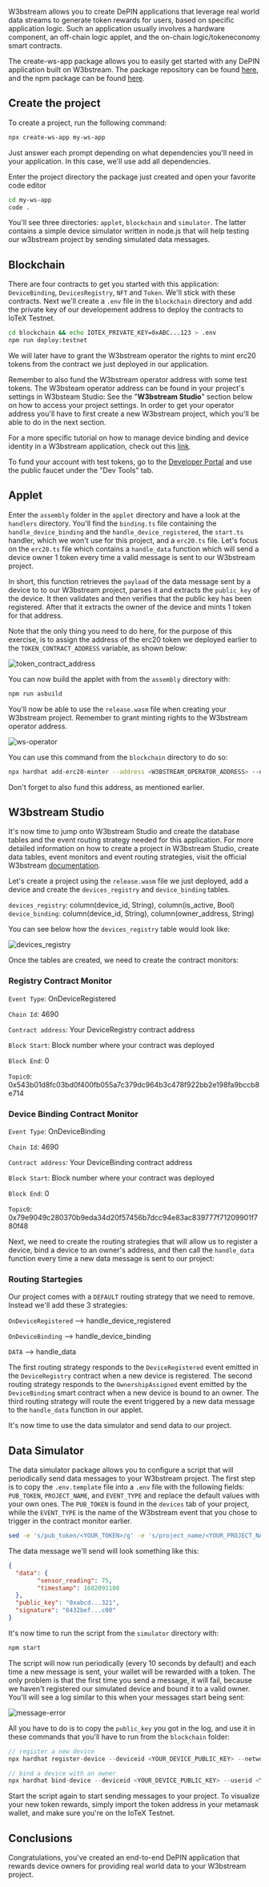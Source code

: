 W3bstream allows you to create DePIN applications that leverage real world data streams to generate token rewards for users, based on specific application logic. Such an application usually involves a hardware component, an off-chain logic applet, and the on-chain logic/tokeneconomy smart contracts. 

The create-ws-app package allows you to easily get started with any DePIN application built on W3bstream. The package repository can be found [here](https://github.com/machinefi/create-ws-app), and the npm package can be found [here](https://www.npmjs.com/package/create-ws-app).

## Create the project

To create a project, run the following command: 

```bash
npx create-ws-app my-ws-app
```

Just answer each prompt depending on what dependencies you'll need in your application. In this case, we'll use add all dependencies. 

Enter the project directory the package just created and open your favorite code editor

```bash
cd my-ws-app
code .
```

You'll see three directories: `applet`, `blockchain` and `simulator`. The latter contains a simple device simulator written in node.js that will help testing our w3bstream project by sending simulated data messages. 

## Blockchain

There are four contracts to get you started with this application: `DeviceBinding`, `DevicesRegistry`, `NFT` and `Token`. We'll stick with these contracts. Next we'll create a `.env` file in the `blockchain` directory and add the private key of our developement address to deploy the contracts to IoTeX Testnet. 

```bash
cd blockchain && echo IOTEX_PRIVATE_KEY=0xABC...123 > .env 
npm run deploy:testnet
```

We will later have to grant the W3bstream operator the rights to mint erc20 tokens from the contract we just deployed in our application. 

Remember to also fund the W3bstream operator address with some test tokens. The W3bsteam operator address can be found in your project's settings in W3bsteam Studio: See the "**W3bstream Studio**" section below on how to access your project settings. In order to get your operator address you'll have to first create a new W3bstream project, which you'll be able to do in the next section. 

For a more specific tutorial on how to manage device binding and device identity in a W3bstream application, check out this [link](https://developers.iotex.io/posts/manage-device-identity-and-binding-with-w3bstream). 

To fund your account with test tokens, go to the [Developer Portal](https://developers.iotex.io/) and use the public faucet under the "Dev Tools" tab. 

## Applet

Enter the `assembly` folder in the `applet` directory and have a look at the `handlers` directory. You'll find the `binding.ts` file containing the `handle_device_binding` and the `handle_device_registered`, the `start.ts` handler, which we won't use for this project, and a `erc20.ts` file. Let's focus on the `erc20.ts` file which contains a `handle_data` function which will send a device owner 1 token every time a valid message is sent to our W3bstream project. 

In short, this function retrieves the `payload` of the data message sent by a device to to our W3bstream project, parses it and extracts the `public_key` of the device. It then validates and then verifies that the public key has been registered. After that it extracts the owner of the device and mints 1 token for that address. 

Note that the only thing you need to do here, for the purpose of this exercise, is to assign the address of the erc20 token we deployed earlier to the `TOKEN_CONTRACT_ADDRESS` variable, as shown below: 

![token_contract_address](https://github.com/iotexproject/dev-portal-content/assets/77351244/cd48e8d3-d6b1-4551-a8a7-917098392a05)


You can now build the applet with from the `assembly` directory with: 

```bash
npm run asbuild
```

You'll now be able to use the `release.wasm` file when creating your W3bstream project. Remember to grant minting rights to the W3bstream operator address. 

![ws-operator](https://github.com/iotexproject/dev-portal-content/assets/77351244/5f8c1b07-45d6-4f06-92e2-fbea4a517e13)


You can use this command from the `blockchain` directory to do so: 

```bash
npx hardhat add-erc20-minter --address <W3BSTREAM_OPERATOR_ADDRESS> --network testnet
```

Don't forget to also fund this address, as mentioned earlier. 

## W3bstream Studio

It's now time to jump onto W3bstream Studio and create the database tables and the event routing strategy needed for this application. For more detailed information on how to create a project in W3bstream Studio, create data tables, event monitors and event routing strategies, visit the official W3bstream [documentation](https://docs.w3bstream.com/get-started/w3bstream-studio).

Let's create a project using the `release.wasm` file we just deployed, add a device and create the `devices_registry` and `device_binding` tables. 

`devices_registry`: column(device_id, String), column(is_active, Bool)
`device_binding`: column(device_id, String), column(owner_address, String)

You can see below how the `devices_registry` table would look like: 

![devices_registry](https://github.com/iotexproject/dev-portal-content/assets/77351244/19152f34-bb12-46d3-bb82-c7c59c6d0efc)


Once the tables are created, we need to create the contract monitors: 

### Registry Contract Monitor

`Event Type`: OnDeviceRegistered

`Chain Id`: 4690

`Contract address`: Your DeviceRegistry contract address

`Block Start`: Block number where your contract was deployed

`Block End`: 0

`Topic0`: 0x543b01d8fc03bd0f400fb055a7c379dc964b3c478f922bb2e198fa9bccb8e714


### Device Binding Contract Monitor

`Event Type`: OnDeviceBinding

`Chain Id`: 4690

`Contract address`: Your DeviceBinding contract address

`Block Start`: Block number where your contract was deployed

`Block End`: 0

`Topic0`: 0x79e9049c280370b9eda34d20f57456b7dcc94e83ac839777f71209901f780f48

Next, we need to create the routing strategies that will allow us to register a device, bind a device to an owner's address, and then call the `handle_data` function every time a new data message is sent to our project: 

### Routing Startegies

Our project comes with a `DEFAULT` routing strategy that we need to remove. Instead we'll add these 3 strategies: 

`OnDeviceRegistered` --> handle_device_registered

`OnDeviceBinding` --> handle_device_binding

`DATA` --> handle_data

The first routing strategy responds to the `DeviceRegistered` event emitted in the `DeviceRegistry` contract when a new device is registered. The second routing strategy responds to the `OwnershipAssigned` event emitted by the `DeviceBinding` smart contract when a new device is bound to an owner. The third routing strategy will route the event triggered by a new data message to the `handle_data` function in our applet. 

It's now time to use the data simulator and send data to our project. 

## Data Simulator

The data simulator package allows you to configure a script that will periodically send data messages to your W3bstream project. The first step is to copy the `.env.template` file into a `.env` file with the following fields: `PUB_TOKEN`, `PROJECT_NAME`, and `EVENT_TYPE` and replace the default values with your own ones. The `PUB_TOKEN` is found in the  `devices` tab of your project, while the `EVENT_TYPE` is the name of the W3bstream event that you chose to trigger in the contract monitor earlier. 

```bash
sed -e 's/pub_token/<YOUR_TOKEN>/g' -e 's/project_name/<YOUR_PROJECT_NAME>/g' -e 's/event_type/<W3BSTREAM_EVENT_NAME>/g' .env.template > .env
```

The data message we'll send will look something like this: 

```JSON
{    
  "data": {        
        "sensor_reading": 75,       
        "timestamp": 1682091108    
  },    
  "public_key": "0xabcd...321",    
  "signature": "0432bef...c00"
}
```

It's now time to run the script from the `simulator` directory with: 

```bash
npm start
```

The script will now run periodically (every 10 seconds by default) and each time a new message is sent, your wallet will be rewarded with a token. The only problem is that the first time you send a message, it will fail, because we haven't registered our simulated device and bound it to a valid owner. You'll will see a log similar to this when your messages start being sent: 
  
![message-error](https://github.com/iotexproject/dev-portal-content/assets/77351244/bc6eae34-50f0-415a-8679-1f8f1366a09d)

All you have to do is to copy the `public_key` you got in the log, and use it in these commands that you'll have to run from the `blockchain` folder: 
  
```typescript
// register a new device
npx hardhat register-device --deviceid <YOUR_DEVICE_PUBLIC_KEY> --network testnet

// bind a device with an owner
npx hardhat bind-device --deviceid <YOUR_DEVICE_PUBLIC_KEY> --userid <YOUR_ADDRESS> --network testnet
```

Start the script again to start sending messages to your project. To visualize your new token rewards, simply import the token address in your metamask wallet, and make sure you're on the IoTeX Testnet. 

## Conclusions

Congratulations, you've created an end-to-end DePIN application that rewards device owners for providing real world data to your W3bstream project. 






